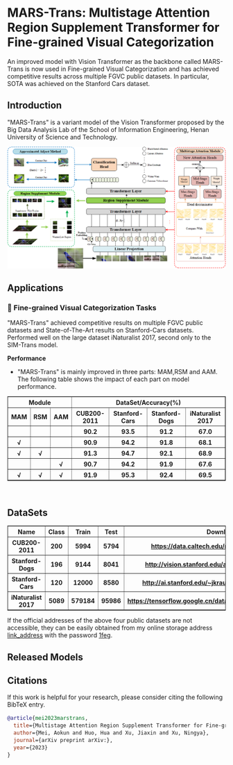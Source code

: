 # MARS-Trans: Multistage Attention Region Supplement Transformer for Fine-grained Visual Categorization

An improved model with Vision Transformer as the backbone called MARS-Trans is now used in Fine-grained Visual Categorization and has achieved competitive results across multiple FGVC public datasets. In particular, SOTA was achieved on the Stanford Cars dataset.

## Introduction
"MARS-Trans" is a variant model of the Vision Transformer proposed by the Big Data Analysis Lab of the School of Information Engineering, Henan University of Science and Technology.
<div align=left>
<img src='./docs/Figure2.png' width=900>
</div>

## Applications

### 🌅 Fine-grained Visual Categorization Tasks

"MARS-Trans" achieved competitive results on multiple FGVC public datasets and State-of-The-Art results on Stanford-Cars datasets. Performed well on the large dataset iNaturalist 2017, second only to the SIM-Trans model.

**Performance**
 - "MARS-Trans" is mainly improved in three parts: MAM,RSM and AAM. The following table shows the impact of each part on model performance.
<table border="1" width="90%">
	<tr align="center">
        <th colspan="3"> Module</th><th colspan="4"> DataSet/Accuracy(%) </th>
    </tr>
    <tr align="center">
        <th>MAM</th><th>RSM</th><th>AAM</th><th>CUB200-2011</th><th>Stanford-Cars</th><th>Stanford-Dogs</th><th>iNaturalist 2017</th>
    </tr>
    <tr align="center">
        <th> </th><th> </th><th> </th><th>90.2</th><th>93.5</th><th>91.2</th><th>67.0</th>
    </tr>
    <tr align="center">
        <th>√</th><th> </th><th> </th><th>90.9</th><th>94.2</th><th>91.8</th><th>68.1</th>
    </tr>
    <tr align="center">
        <th>√</th><th>√</th><th> </th><th>91.3</th><th>94.7</th><th>92.1</th><th>68.9</th>
    </tr>
    <tr align="center">
        <th> </th><th> </th><th>√</th><th>90.7</th><th>94.2</th><th>91.9</th><th>67.6</th>
    </tr>
    <tr align="center">
        <th>√</th><th>√</th><th>√</th><th>91.9</th><th>95.3</th><th>92.4</th><th>69.5</th>
    </tr>
</table>

<br>


## DataSets
<table border="1" width="90%">
    <tr align="center">
        <th>Name</th><th>Class</th><th>Train</th><th>Test</th><th>Download</th><th>Size</th>
    </tr>
    <tr align="center">
        <th>CUB200-2011</th><th>200</th><th>5994</th><th>5794</th><th><a href="https://data.caltech.edu/records/65de6-vp158">https://data.caltech.edu/records/65de6-vp158</a></th><th>1.2GB</th>
    </tr>
    <tr align="center">
        <th>Stanford-Dogs</th><th>196</th><th>9144</th><th>8041</th><th><a href="http://vision.stanford.edu/aditya86/ImageNetDogs/">http://vision.stanford.edu/aditya86/ImageNetDogs/</a></th><th>0.7GB</th>
    </tr>
    <tr align="center">
        <th>Stanford-Cars</th><th>120</th><th>12000</th><th>8580</th><th><a href="http://ai.stanford.edu/~jkrause/cars/car_dataset.html">http://ai.stanford.edu/~jkrause/cars/car_dataset.html</a></th><th>1.8GB</th>
    </tr>
    <tr align="center">
        <th>iNaturalist 2017</th><th>5089</th><th>579184</th><th>95986</th><th><a href="https://tensorflow.google.cn/datasets/catalog/i_naturalist2017">https://tensorflow.google.cn/datasets/catalog/i_naturalist2017</a></th><th>238.1GB</th>
    </tr>
</table>
If the official addresses of the above four public datasets are not accessible, they can be easily obtained from my online storage address <a href="https://pan.baidu.com/s/1A6y98oM1kTIFE5Xn2Qvqqg">link_address</a>  with the password <a href="#">1feg</a>.



## Released Models


## Citations

If this work is helpful for your research, please consider citing the following BibTeX entry.
```bibtex
@article{mei2023marstrans,
  title={Multistage Attention Region Supplement Transformer for Fine-grained Visual Categorization},
  author={Mei, Aokun and Huo, Hua and Xu, Jiaxin and Xu, Ningya},
  journal={arXiv preprint arXiv:},
  year={2023}
}
```

